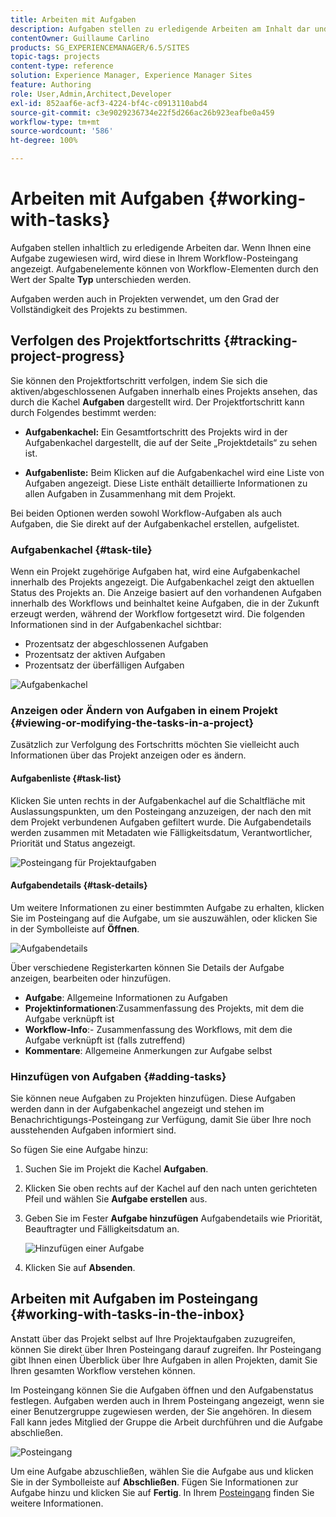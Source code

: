 ```yaml
---
title: Arbeiten mit Aufgaben
description: Aufgaben stellen zu erledigende Arbeiten am Inhalt dar und werden in Projekten verwendet, um den Grad der Vollständigkeit der laufenden Aufgaben zu bestimmen
contentOwner: Guillaume Carlino
products: SG_EXPERIENCEMANAGER/6.5/SITES
topic-tags: projects
content-type: reference
solution: Experience Manager, Experience Manager Sites
feature: Authoring
role: User,Admin,Architect,Developer
exl-id: 852aaf6e-acf3-4224-bf4c-c0913110abd4
source-git-commit: c3e9029236734e22f5d266ac26b923eafbe0a459
workflow-type: tm+mt
source-wordcount: '586'
ht-degree: 100%

---
```


# Arbeiten mit Aufgaben {#working-with-tasks}

Aufgaben stellen inhaltlich zu erledigende Arbeiten dar. Wenn Ihnen eine Aufgabe zugewiesen wird, wird diese in Ihrem Workflow-Posteingang angezeigt. Aufgabenelemente können von Workflow-Elementen durch den Wert der Spalte **Typ** unterschieden werden.

Aufgaben werden auch in Projekten verwendet, um den Grad der Vollständigkeit des Projekts zu bestimmen.

## Verfolgen des Projektfortschritts {#tracking-project-progress}

Sie können den Projektfortschritt verfolgen, indem Sie sich die aktiven/abgeschlossenen Aufgaben innerhalb eines Projekts ansehen, das durch die Kachel **Aufgaben** dargestellt wird. Der Projektfortschritt kann durch Folgendes bestimmt werden:

* **Aufgabenkachel:** Ein Gesamtfortschritt des Projekts wird in der Aufgabenkachel dargestellt, die auf der Seite „Projektdetails“ zu sehen ist.

* **Aufgabenliste:** Beim Klicken auf die Aufgabenkachel wird eine Liste von Aufgaben angezeigt. Diese Liste enthält detaillierte Informationen zu allen Aufgaben in Zusammenhang mit dem Projekt.

Bei beiden Optionen werden sowohl Workflow-Aufgaben als auch Aufgaben, die Sie direkt auf der Aufgabenkachel erstellen, aufgelistet.

### Aufgabenkachel {#task-tile}

Wenn ein Projekt zugehörige Aufgaben hat, wird eine Aufgabenkachel innerhalb des Projekts angezeigt. Die Aufgabenkachel zeigt den aktuellen Status des Projekts an. Die Anzeige basiert auf den vorhandenen Aufgaben innerhalb des Workflows und beinhaltet keine Aufgaben, die in der Zukunft erzeugt werden, während der Workflow fortgesetzt wird. Die folgenden Informationen sind in der Aufgabenkachel sichtbar:

* Prozentsatz der abgeschlossenen Aufgaben
* Prozentsatz der aktiven Aufgaben
* Prozentsatz der überfälligen Aufgaben

![Aufgabenkachel](assets/project-tile-tasks.png) 

### Anzeigen oder Ändern von Aufgaben in einem Projekt {#viewing-or-modifying-the-tasks-in-a-project}

Zusätzlich zur Verfolgung des Fortschritts möchten Sie vielleicht auch Informationen über das Projekt anzeigen oder es ändern.

#### Aufgabenliste {#task-list}

Klicken Sie unten rechts in der Aufgabenkachel auf die Schaltfläche mit Auslassungspunkten, um den Posteingang anzuzeigen, der nach den mit dem Projekt verbundenen Aufgaben gefiltert wurde. Die Aufgabendetails werden zusammen mit Metadaten wie Fälligkeitsdatum, Verantwortlicher, Priorität und Status angezeigt.

![Posteingang für Projektaufgaben](assets/project-tasks.png)

#### Aufgabendetails {#task-details}

Um weitere Informationen zu einer bestimmten Aufgabe zu erhalten, klicken Sie im Posteingang auf die Aufgabe, um sie auszuwählen, oder klicken Sie in der Symbolleiste auf **Öffnen**.

![Aufgabendetails](assets/project-task-detail.png)

Über verschiedene Registerkarten können Sie Details der Aufgabe anzeigen, bearbeiten oder hinzufügen.

* **Aufgabe**: Allgemeine Informationen zu Aufgaben
* **Projektinformationen**:Zusammenfassung des Projekts, mit dem die Aufgabe verknüpft ist
* **Workflow-Info**:- Zusammenfassung des Workflows, mit dem die Aufgabe verknüpft ist (falls zutreffend)
* **Kommentare**: Allgemeine Anmerkungen zur Aufgabe selbst

### Hinzufügen von Aufgaben {#adding-tasks}

Sie können neue Aufgaben zu Projekten hinzufügen. Diese Aufgaben werden dann in der Aufgabenkachel angezeigt und stehen im Benachrichtigungs-Posteingang zur Verfügung, damit Sie über Ihre noch ausstehenden Aufgaben informiert sind.

So fügen Sie eine Aufgabe hinzu:

1. Suchen Sie im Projekt die Kachel **Aufgaben**.
1. Klicken Sie oben rechts auf der Kachel auf den nach unten gerichteten Pfeil und wählen Sie **Aufgabe erstellen** aus.
1. Geben Sie im Fester **Aufgabe hinzufügen** Aufgabendetails wie Priorität, Beauftragter und Fälligkeitsdatum an.

   ![Hinzufügen einer Aufgabe](assets/project-add-task.png)

1. Klicken Sie auf **Absenden**.

## Arbeiten mit Aufgaben im Posteingang {#working-with-tasks-in-the-inbox}

Anstatt über das Projekt selbst auf Ihre Projektaufgaben zuzugreifen, können Sie direkt über Ihren Posteingang darauf zugreifen. Ihr Posteingang gibt Ihnen einen Überblick über Ihre Aufgaben in allen Projekten, damit Sie Ihren gesamten Workflow verstehen können.

Im Posteingang können Sie die Aufgaben öffnen und den Aufgabenstatus festlegen. Aufgaben werden auch in Ihrem Posteingang angezeigt, wenn sie einer Benutzergruppe zugewiesen werden, der Sie angehören. In diesem Fall kann jedes Mitglied der Gruppe die Arbeit durchführen und die Aufgabe abschließen.

![Posteingang](assets/project-inbox.png)

Um eine Aufgabe abzuschließen, wählen Sie die Aufgabe aus und klicken Sie in der Symbolleiste auf **Abschließen**. Fügen Sie Informationen zur Aufgabe hinzu und klicken Sie auf **Fertig**. In Ihrem [Posteingang](/help/sites-authoring/inbox.md) finden Sie weitere Informationen.

